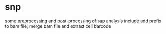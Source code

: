 # snp
some preprocessing and post-processing of sap analysis
include add prefix to bam file, merge bam file and extract cell barcode
